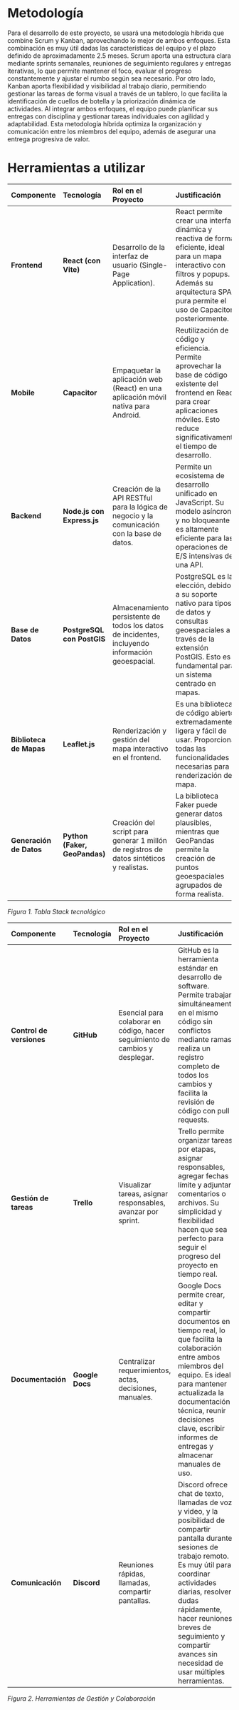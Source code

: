 # **Metodología**

Para el desarrollo de este proyecto, se usará una metodología híbrida que combine Scrum y Kanban, aprovechando lo mejor de ambos enfoques. Esta combinación es muy útil dadas las características del equipo y el plazo definido de aproximadamente 2.5 meses. Scrum aporta una estructura clara mediante sprints semanales, reuniones de seguimiento regulares y entregas iterativas, lo que permite mantener el foco, evaluar el progreso constantemente y ajustar el rumbo según sea necesario. Por otro lado, Kanban aporta flexibilidad y visibilidad al trabajo diario, permitiendo gestionar las tareas de forma visual a través de un tablero, lo que facilita la identificación de cuellos de botella y la priorización dinámica de actividades. Al integrar ambos enfoques, el equipo puede planificar sus entregas con disciplina y gestionar tareas individuales con agilidad y adaptabilidad. Esta metodología híbrida optimiza la organización y comunicación entre los miembros del equipo, además de asegurar una entrega progresiva de valor.

# **Herramientas a utilizar**

| Componente | Tecnología | Rol en el Proyecto | Justificación |
| :---- | :---- | :---- | :---- |
| **Frontend** | **React (con Vite)** | Desarrollo de la interfaz de usuario (Single-Page Application). | React permite crear una interfaz dinámica y reactiva de forma eficiente, ideal para un mapa interactivo con filtros y popups. Además su arquitectura SPA pura permite el uso de Capacitor posteriormente. |
| **Mobile** | **Capacitor** | Empaquetar la aplicación web (React) en una aplicación móvil nativa para Android. | Reutilización de código y eficiencia. Permite aprovechar la base de código existente del frontend en React para crear aplicaciones móviles. Esto reduce significativamente el tiempo de desarrollo. |
| **Backend** | **Node.js con Express.js** | Creación de la API RESTful para la lógica de negocio y la comunicación con la base de datos. | Permite un ecosistema de desarrollo unificado en JavaScript. Su modelo asíncrono y no bloqueante es altamente eficiente para las operaciones de E/S intensivas de una API. |
| **Base de Datos** | **PostgreSQL con PostGIS** | Almacenamiento persistente de todos los datos de incidentes, incluyendo información geoespacial. | PostgreSQL es la elección, debido a su soporte nativo para tipos de datos y consultas geoespaciales a través de la extensión PostGIS. Esto es fundamental para un sistema centrado en mapas. |
| **Biblioteca de Mapas** | **Leaflet.js** | Renderización y gestión del mapa interactivo en el frontend. | Es una biblioteca de código abierto, extremadamente ligera y fácil de usar. Proporciona todas las funcionalidades necesarias para la renderización del mapa. |
| **Generación de Datos** | **Python (Faker, GeoPandas)** | Creación del script para generar 1 millón de registros de datos sintéticos y realistas. | La biblioteca Faker puede generar datos plausibles, mientras que GeoPandas permite la creación de puntos geoespaciales agrupados de forma realista. |

*Figura 1. Tabla Stack tecnológico*

| Componente | Tecnología | Rol en el Proyecto | Justificación |
| :---- | :---- | :---- | :---- |
| **Control de versiones** | **GitHub** | Esencial para colaborar en código, hacer seguimiento de cambios y desplegar. | GitHub es la herramienta estándar en desarrollo de software. Permite trabajar simultáneamente en el mismo código sin conflictos mediante ramas, realiza un registro completo de todos los cambios y facilita la revisión de código con pull requests. |
| **Gestión de tareas** | **Trello** | Visualizar tareas, asignar responsables, avanzar por sprint. | Trello permite organizar tareas por etapas, asignar responsables, agregar fechas límite y adjuntar comentarios o archivos. Su simplicidad y flexibilidad hacen que sea perfecto para seguir el progreso del proyecto en tiempo real. |
| **Documentación** | **Google Docs** | Centralizar requerimientos, actas, decisiones, manuales. | Google Docs permite crear, editar y compartir documentos en tiempo real, lo que facilita la colaboración entre ambos miembros del equipo. Es ideal para mantener actualizada la documentación técnica, reunir decisiones clave, escribir informes de entregas y almacenar manuales de uso. |
| **Comunicación** | **Discord** | Reuniones rápidas, llamadas, compartir pantallas. | Discord ofrece chat de texto, llamadas de voz y video, y la posibilidad de compartir pantalla durante sesiones de trabajo remoto. Es muy útil para coordinar actividades diarias, resolver dudas rápidamente, hacer reuniones breves de seguimiento y compartir avances sin necesidad de usar múltiples herramientas. |

*Figura 2. Herramientas de Gestión y Colaboración*